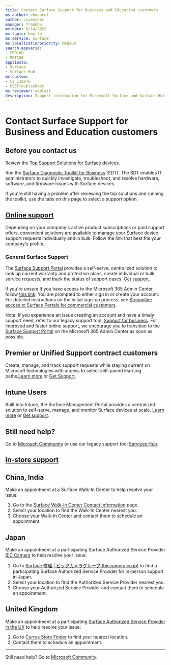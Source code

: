 ```yaml
---
title: Contact Surface Support for Business and Education customers
ms.author: chauncel
author: coveminer
manager: frankbu
ms.date: 6/14/2022
ms.topic: how-to
ms.service: surface
ms.localizationpriority: Medium
search.appverid:
- SPO160
- MET150
appliesto:
- Surface
- Surface Hub
ms.custom: 
- CI 118876
- CSSTroubleshoot 
ms.reviewer: mablaik
description: Support information for Microsoft Surface and Surface Hub products.
---
```


# Contact Surface Support for Business and Education customers

## Before you contact us  

Review the [Top Support Solutions for Surface devices](/surface/support-solutions-surface).

Run the [Surface Diagnostic Toolkit for Business](surface-diagnostic-toolkit-business.md) (SDT). The SDT enables IT administrators to quickly investigate, troubleshoot, and resolve hardware, software, and firmware issues with Surface devices.

If you're still having a problem after reviewing the top solutions and running the toolkit, use the tabs on this page to select a support option.

## [Online support](#tab/online)

Depending on your company's active product subscriptions or paid support offers, convenient solutions are available to manage your Surface device support requests individually and in bulk. Follow the link that best fits your company's profile.

### General Surface Support

The [Surface Support Portal](surface-support-portal.md) provides a self-serve, centralized solution to look up current warranty and protection plans, create individual or bulk service requests, and track the status of support cases. [Get support](https://admin.microsoft.com/adminportal/home#/support/microsoftsurfacesupport).

If you're unsure if you have access to the Microsoft 365 Admin Center, follow [this link](https://signup.microsoft.com/createaccount?=https%3A%2F%2Fadmin.microsoft.com%2FAdminportal%2FHome%3Fmcapiorgid%3D%7Bmcapiorgid%7D%26accountid%3D%7Baccountid%7D%26&origin=servicesHub&scenario=skiplba). You are prompted to either sign in or create your account. For detailed instructions on the initial sign-up process, see [Streamline access to Surface Portals for commercial customers](streamline-access-surface-portals.md).

Note: If you experience an issue creating an account and have a timely support need,  refer to our legacy support tool, [Support for business](https://support.serviceshub.microsoft.com/supportforbusiness). For improved and faster online support, we encourage you to transition to the [Surface Support Portal](surface-support-portal.md) on the Microsoft 365 Admin Center as soon as possible.

## Premier or Unified Support contract customers

Create, manage, and track support requests while staying current on Microsoft technologies with access to select self-paced learning paths.[Learn more](/services-hub/unified/support/) or [Get Support](https://serviceshub.microsoft.com/support/create).

## Intune Users

Built into Intune, the Surface Management Portal provides a centralized solution to self-serve, manage, and monitor Surface devices at scale. [Learn more](surface-management-portal.md) or [Get support](https://endpoint.microsoft.com/).

## Still need help?

Go to [Microsoft Community](https://answers.microsoft.com/) or use our legacy support tool [Services Hub](https://support.serviceshub.microsoft.com/supportforbusiness).

## [In-store support](#tab/instore)

## China, India

Make an appointment at a Surface Walk-In Center to help resolve your issue:

1. Go to the [Surface Walk-In Center Contact Information](https://support.microsoft.com/help/4498593/find-surface-walk-in-center-contact-information) page.
2. Select your location to find the Walk-In Center nearest you.  
3. Choose your Walk-In Center and contact them to schedule an appointment.

## Japan

Make an appointment at a participating Surface Authorized Service Provider [BIC Camera](https://www.biccamera.co.jp/support/surface_repair/) to help resolve your issue:

1. Go to [Surface 修理 | ビックカメラグループ (biccamera.co.jp)](https://www.biccamera.co.jp/support/surface_repair/apply/#shops) to find a participating Surface Authorized Service Provider for in-person support in Japan.
2. Select your location to find the Authorized Service Provider nearest you.
3. Choose your Authorized Service Provider and contact them to schedule an appointment.

## United Kingdom

Make an appointment at a participating [Surface Authorized Service Provider in the UK](https://support.microsoft.com/en-us/surface/find-authorized-service-provider-contact-information-for-the-united-kingdom-dc17aa1a-9e77-46b6-aa10-f5a2557406bd) to help resolve your issue:

1. Go to [Currys Store Finder](https://www.currys.co.uk/store-finder) to find your nearest location.
2. Contact them to schedule an appointment.

---

Still need help? Go to [Microsoft Community](https://answers.microsoft.com/).
